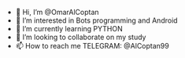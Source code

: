 - 👋 Hi, I’m @OmarAlCoptan
- 👀 I’m interested in Bots programming and Android
- 🌱 I’m currently learning PYTHON
- 💞️ I’m looking to collaborate on my study
- 📫 How to reach me TELEGRAM: @AlCoptan99

<!---
OmarAlCoptan/OmarAlCoptan is a ✨ special ✨ repository because its `README.md` (this file) appears on your GitHub profile.
You can click the Preview link to take a look at your changes.
--->
